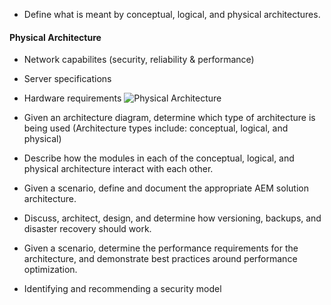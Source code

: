 * Define what is meant by conceptual, logical, and physical architectures.
#### Physical Architecture
* Network capabilites (security, reliability & performance)
* Server specifications
* Hardware requirements
![Physical Architecture](https://i-technet.sec.s-msft.com/dynimg/IC384990.jpg) 

* Given an architecture diagram, determine which type of architecture is being used (Architecture
types include: conceptual, logical, and physical)
* Describe how the modules in each of the conceptual, logical, and physical architecture interact with
each other.
* Given a scenario, define and document the appropriate AEM solution architecture.
* Discuss, architect, design, and determine how versioning, backups, and disaster
recovery should work.
*  Given a scenario, determine the performance requirements for the  architecture, and
demonstrate best practices around performance optimization.
* Identifying and recommending a security model
